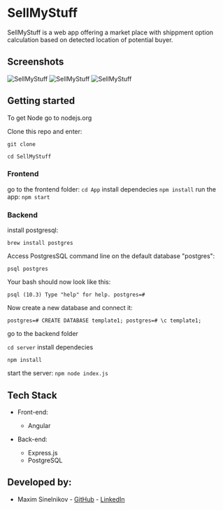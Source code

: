 # SellMyStuff

SellMyStuff is a web app offering a market place with shippment option calculation based on detected location of potential buyer. 

## Screenshots

![SellMyStuff](https://res.cloudinary.com/truroer/image/upload/c_scale,w_242/v1544440081/App_2018-12-10_11-58-38.png)
![SellMyStuff](https://res.cloudinary.com/truroer/image/upload/c_scale,w_242/v1544440081/App_2018-12-10_11-42-02.png)
![SellMyStuff](https://res.cloudinary.com/truroer/image/upload/c_scale,w_242/v1544440081/App_2018-12-10_11-42-44.png)

## Getting started 
To get Node go to nodejs.org

Clone this repo and enter:

`git clone`

`cd SellMyStuff`

### Frontend
go to the frontend folder: 
`cd App`
install dependecies
`npm install`
run the app:
`npm start`

### Backend
install postgresql:

`brew install postgres`

Access PostgresSQL command line on the default database "postgres":

`psql postgres`

Your bash should now look like this:

`psql (10.3)
Type "help" for help.
postgres=#`

Now create a new database and connect it:

`postgres=# CREATE DATABASE template1;
postgres=# \c template1;`

go to the backend folder 

`cd server`
install dependecies

`npm install`

start the server:
`npm node index.js`

## Tech Stack

* Front-end: 
  * Angular

* Back-end:
  * Express.js
  * PostgreSQL


## Developed by:

* Maxim Sinelnikov - [GitHub](http://github.com/Truroer) - [LinkedIn](https://www.linkedin.com/in/maxim-sinelnikov-35a46316a)

